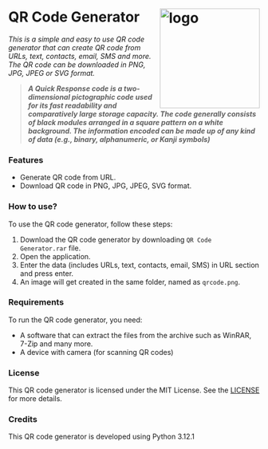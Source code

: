 # QR Code Generator <img align="right" alt="logo" width ="200px" src="https://github.com/bishtanuj/QR-Code-Generator/assets/78249280/148ba4ca-d43a-4058-88c1-37e91fce59a6"/>

_This is a simple and easy to use QR code generator that can create QR code from URLs, text, contacts, email, SMS and more. The QR code can be downloaded in PNG, JPG, JPEG or SVG format._

>_**A Quick Response code is a two-dimensional pictographic code used for its fast readability and comparatively large storage capacity. The code generally consists of black modules arranged in a square pattern on a white background. The information encoded can be made up of any kind of data (e.g., binary, alphanumeric, or Kanji symbols)**_

### Features
* Generate QR code from URL.
* Download QR code in PNG, JPG, JPEG, SVG format.

### How to use?
To use the QR code generator, follow these steps:
1. Download the QR code generator by downloading `QR Code Generator.rar` file.
2. Open the application.
3. Enter the data (includes URLs, text, contacts, email, SMS) in URL section and press enter.
4. An image will get created in the same folder, named as `qrcode.png`.

### Requirements
To run the QR code generator, you need:
* A software that can extract the files from the archive such as WinRAR, 7-Zip and many more.
* A device with camera (for scanning QR codes)

### License
This QR code generator is licensed under the MIT License. See the [LICENSE](/LICENSE) for more details.

### Credits
This QR code generator is developed using Python 3.12.1
